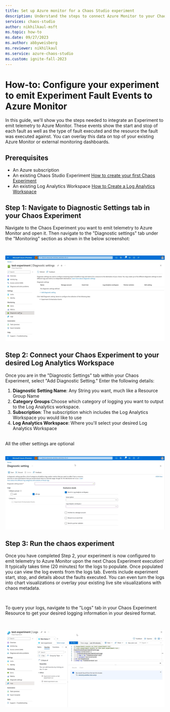 ```yaml
---
title: Set up Azure monitor for a Chaos Studio experiment
description: Understand the steps to connect Azure Monitor to your Chaos Studio Experiment
services: chaos-studio
author: nikhilkaul-msft
ms.topic: how-to
ms.date: 09/27/2023
ms.author: abbyweisberg
ms.reviewer: nikhilkaul
ms.service: azure-chaos-studio
ms.custom: ignite-fall-2023
---
```


# How-to: Configure your experiment to emit Experiment Fault Events to Azure Monitor

In this guide, we'll show you the steps needed to integrate an Experiment to emit telemetry to Azure Monitor. These events show the start and stop of each fault as well as the type of fault executed and the resource the fault was executed against. You can overlay this data on top of your existing Azure Monitor or external monitoring dashboards.

## Prerequisites
- An Azure subscription
- An existing Chaos Studio Experiment [How to create your first Chaos Experiment](chaos-studio-quickstart-azure-portal.md)
- An existing Log Analytics Workspace [How to Create a Log Analytics Workspace](../azure-monitor/logs/quick-create-workspace.md)

## Step 1: Navigate to Diagnostic Settings tab in your Chaos Experiment
Navigate to the Chaos Experiment you want to emit telemetry to Azure Monitor and open it. Then navigate to the "Diagnostic settings" tab under the "Monitoring" section as shown in the below screenshot:

<br/>

[![Screenshot that shows Diagnostic Settings in Chaos Experiment.](images/step-1a.png)](images/step-1a.png#lightbox)

## Step 2: Connect your Chaos Experiment to your desired Log Analytics Workspace
Once you are in the "Diagnostic Settings" tab within your Chaos Experiment, select "Add Diagnostic Setting."
Enter the following details:
1. **Diagnostic Setting Name**: Any String you want, much like a Resource Group Name
2. **Category Groups**:Choose which category of logging you want to output to the Log Analytics workspace. 
3. **Subscription**: The subscription which includes the Log Analytics Workspace you would like to use
4. **Log Analytics Workspace**: Where you'll select your desired Log Analytics Workspace
<br/>
All the other settings are optional
<br/>

<br/>

[![Screenshot that shows the Diagnostic Settings blade and required information.](images/step-2a.png)](images/step-2a.png#lightbox)

## Step 3: Run the chaos experiment
Once you have completed Step 2, your experiment is now configured to emit telemetry to Azure Monitor upon the next Chaos Experiment execution!  It typically takes time (20 minutes) for the logs to populate. Once populated you can view the log events from the logs tab. Events include experiment start, stop, and details about the faults executed. You can even turn the logs into chart visualizations or overlay your existing live site visualizations with chaos metadata.

<br/>

To query your logs, navigate to the "Logs" tab in your Chaos Experiment Resource to get your desired logging information in your desired format.

<br/>

[![Screenshot of Logs tab in Chaos Experiment Resource.](images/step-3a.png)](images/step-3a.png#lightbox)
